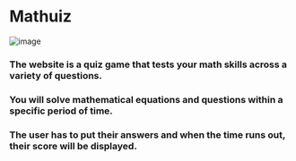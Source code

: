 # Mathuiz

![image](https://www.thesundaily.my/binrepository/768x540/0c54/768d432/none/11808/UCTK/math_532831_20190802120543.jpg)

### The website is a quiz game that tests your math skills across a variety of questions.

### You will solve mathematical equations and questions within a specific period of time.

### The user has to put their answers and when the time runs out, their score will be displayed.

